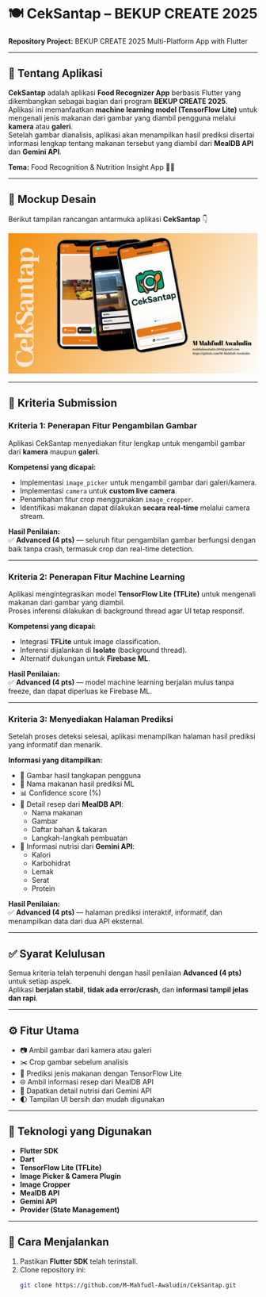 # 🍽️ CekSantap – BEKUP CREATE 2025  
**Repository Project:** BEKUP CREATE 2025 Multi-Platform App with Flutter  

---

## 📱 Tentang Aplikasi  
**CekSantap** adalah aplikasi **Food Recognizer App** berbasis Flutter yang dikembangkan sebagai bagian dari program **BEKUP CREATE 2025**.  
Aplikasi ini memanfaatkan **machine learning model (TensorFlow Lite)** untuk mengenali jenis makanan dari gambar yang diambil pengguna melalui **kamera** atau **galeri**.  
Setelah gambar dianalisis, aplikasi akan menampilkan hasil prediksi disertai informasi lengkap tentang makanan tersebut yang diambil dari **MealDB API** dan **Gemini API**.  

**Tema:** Food Recognition & Nutrition Insight App 🍔📸  

---

## 🎨 Mockup Desain  

Berikut tampilan rancangan antarmuka aplikasi **CekSantap** 👇  

![Mockup CekSantap](mockup_ceksantap.png)

---

## 🎯 Kriteria Submission  

### **Kriteria 1: Penerapan Fitur Pengambilan Gambar**  
Aplikasi CekSantap menyediakan fitur lengkap untuk mengambil gambar dari **kamera** maupun **galeri**.

**Kompetensi yang dicapai:**  
- Implementasi `image_picker` untuk mengambil gambar dari galeri/kamera.  
- Implementasi `camera` untuk **custom live camera**.  
- Penambahan fitur crop menggunakan `image_cropper`.  
- Identifikasi makanan dapat dilakukan **secara real-time** melalui camera stream.

**Hasil Penilaian:**  
✅ **Advanced (4 pts)** — seluruh fitur pengambilan gambar berfungsi dengan baik tanpa crash, termasuk crop dan real-time detection.  

---

### **Kriteria 2: Penerapan Fitur Machine Learning**  
Aplikasi mengintegrasikan model **TensorFlow Lite (TFLite)** untuk mengenali makanan dari gambar yang diambil.  
Proses inferensi dilakukan di background thread agar UI tetap responsif.

**Kompetensi yang dicapai:**  
- Integrasi **TFLite** untuk image classification.  
- Inferensi dijalankan di **Isolate** (background thread).  
- Alternatif dukungan untuk **Firebase ML**.  

**Hasil Penilaian:**  
✅ **Advanced (4 pts)** — model machine learning berjalan mulus tanpa freeze, dan dapat diperluas ke Firebase ML.  

---

### **Kriteria 3: Menyediakan Halaman Prediksi**  
Setelah proses deteksi selesai, aplikasi menampilkan halaman hasil prediksi yang informatif dan menarik.

**Informasi yang ditampilkan:**  
- 📸 Gambar hasil tangkapan pengguna  
- 🍱 Nama makanan hasil prediksi ML  
- 📊 Confidence score (%)  
- 📖 Detail resep dari **MealDB API**:  
  - Nama makanan  
  - Gambar  
  - Daftar bahan & takaran  
  - Langkah-langkah pembuatan  
- 🧠 Informasi nutrisi dari **Gemini API**:  
  - Kalori  
  - Karbohidrat  
  - Lemak  
  - Serat  
  - Protein  

**Hasil Penilaian:**  
✅ **Advanced (4 pts)** — halaman prediksi interaktif, informatif, dan menampilkan data dari dua API eksternal.  

---

## ✅ **Syarat Kelulusan**
Semua kriteria telah terpenuhi dengan hasil penilaian **Advanced (4 pts)** untuk setiap aspek.  
Aplikasi **berjalan stabil**, **tidak ada error/crash**, dan **informasi tampil jelas dan rapi**.  

---

## ⚙️ **Fitur Utama**
- 📷 Ambil gambar dari kamera atau galeri  
- ✂️ Crop gambar sebelum analisis  
- 🤖 Prediksi jenis makanan dengan TensorFlow Lite  
- 🌐 Ambil informasi resep dari MealDB API  
- 🧬 Dapatkan detail nutrisi dari Gemini API  
- 🌓 Tampilan UI bersih dan mudah digunakan  

---

## 🧩 **Teknologi yang Digunakan**
- **Flutter SDK**  
- **Dart**  
- **TensorFlow Lite (TFLite)**  
- **Image Picker & Camera Plugin**  
- **Image Cropper**  
- **MealDB API**  
- **Gemini API**  
- **Provider (State Management)**  

---

## 🚀 **Cara Menjalankan**
1. Pastikan **Flutter SDK** telah terinstall.  
2. Clone repository ini:  
   ```bash
   git clone https://github.com/M-Mahfudl-Awaludin/CekSantap.git
